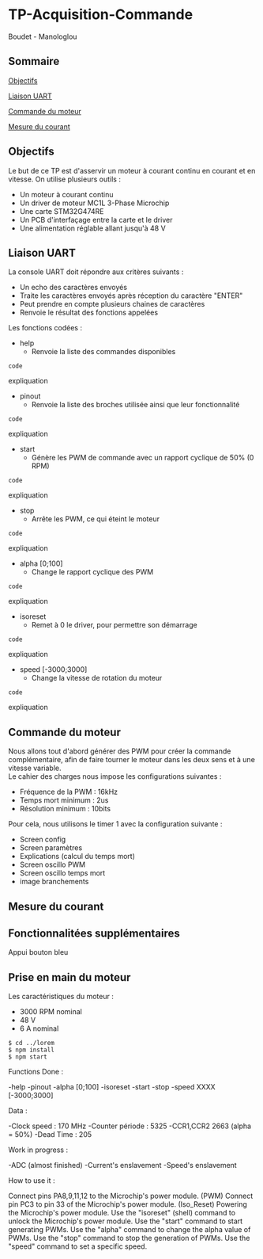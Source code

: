 # TP-Acquisition-Commande <br />
Boudet - Manologlou

## Sommaire
[Objectifs](#objectifs)

[Liaison UART](#liaison-uart)

[Commande du moteur](#commande-du-moteur)

[Mesure du courant](#mesure-du-courant)

## Objectifs
Le but de ce TP est d'asservir un moteur à courant continu en courant et en vitesse.
On utilise plusieurs outils :
* Un moteur à courant continu
* Un driver de moteur MC1L 3-Phase Microchip
* Une carte STM32G474RE
* Un PCB d'interfaçage entre la carte et le driver
* Une alimentation réglable allant jusqu'à 48 V

## Liaison UART
La console UART doit répondre aux critères suivants :
* Un echo des caractères envoyés
* Traite les caractères envoyés après réception du caractère "ENTER"
* Peut prendre en compte plusieurs chaines de caractères
* Renvoie le résultat des fonctions appelées

Les fonctions codées :
* help
  - Renvoie la liste des commandes disponibles
```
code
```
expliquation
* pinout
  - Renvoie la liste des broches utilisée ainsi que leur fonctionnalité
```
code
```
expliquation
* start
  - Génère les PWM de commande avec un rapport cyclique de 50% (0 RPM)
```
code
```
expliquation
* stop
  - Arrête les PWM, ce qui éteint le moteur
```
code
```
expliquation
* alpha [0;100]
  - Change le rapport cyclique des PWM
```
code
```
expliquation
* isoreset
  - Remet à 0 le driver, pour permettre son démarrage
```
code
```
expliquation
* speed [-3000;3000]
  - Change la vitesse de rotation du moteur
```
code
```
expliquation

## Commande du moteur
Nous allons tout d'abord générer des PWM pour créer la commande complémentaire, afin de faire tourner le moteur dans les deux sens et à une vitesse variable.<br />
Le cahier des charges nous impose les configurations suivantes :
* Fréquence de la PWM : 16kHz
* Temps mort minimum : 2us
* Résolution minimum : 10bits

Pour cela, nous utilisons le timer 1 avec la configuration suivante :
* Screen config
* Screen paramètres
* Explications (calcul du temps mort)
* Screen oscillo PWM
* Screen oscillo temps mort
* image branchements

## Mesure du courant

## Fonctionnalitées supplémentaires
Appui bouton bleu

## Prise en main du moteur
Les caractéristiques du moteur :
* 3000 RPM nominal
* 48 V
* 6 A nominal

```
$ cd ../lorem
$ npm install
$ npm start
```

Functions Done :

  -help
  -pinout
  -alpha [0;100]
  -isoreset
  -start
  -stop
  -speed XXXX [-3000;3000]

Data :

  -Clock speed : 170 MHz
  -Counter période : 5325
  -CCR1,CCR2 2663 (alpha = 50%)
  -Dead Time : 205

Work in progress :

  -ADC (almost finished)
  -Current's enslavement
  -Speed's enslavement

How to use it :

  Connect pins PA8,9,11,12 to the Microchip's power module. (PWM)
  Connect pin PC3 to pin 33 of the Microchip's power module. (Iso_Reset)
  Powering the Microchip's power module.
  Use the "isoreset" (shell) command to unlock the Microchip's power module.
  Use the "start" command to start generating PWMs.
  Use the "alpha" command to change the alpha value of PWMs.
  Use the "stop" command to stop the generation of PWMs.
  Use the "speed" command to set a specific speed.
